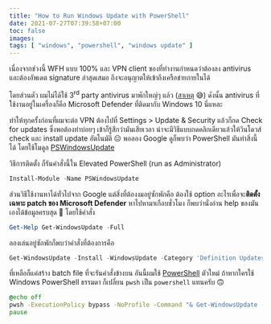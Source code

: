 ```yaml
---
title: "How to Run Windows Update with PowerShell"
date: 2021-07-27T07:39:58+07:00
toc: false
images:
tags: [ "windows", "powershell", "windows update" ]
---
```


เนื่องจากช่วงนี้ WFH แบบ 100% และ VPN client ของที่ทำงานกำหนดว่าต้องลง antivirus และต้องอัพเดต signature ล่าสุดเสมอ ถึงจะอนุญาตให้เข้าถึงเครือข่ายภายในได้

โดยส่วนตัว ผมไม่ได้ใช้ 3<sup>rd</sup> party antivirus มาพักใหญ่ๆ แล้ว ([สาเหตุ](http://localhost:1313/posts/red-x-blue-pill-2019/#breaking-scada-and-anti-virus-for-fun--profit) 😅) ดังนั้น antivirus ที่ใช้งานอยู่ในเครื่องก็คือ Microsoft Defender ที่ติดมากับ Windows 10 นี่แหละ

ทำให้ทุกครั้งก่อนที่ผมจะต่อ VPN ต้องไปที่ Settings > Update & Security แล้วก็กด Check for updates ซึ่งพอต้องทำบ่อยๆ เข้าก็รู้สึกว่ามันเสียเวลา น่าจะมีวิธีแบบกดคลิกเดียวแล้วให้วินโดวส์ check และ install update อัตโนมัติ 😑 พอลอง Google ดูก็พบว่า PowerShell มันทำสิ่งนี้ได้ โดยใช้โมดูล [PSWindowsUpdate](https://www.powershellgallery.com/packages/PSWindowsUpdate/) 

วิธีการติดตั้ง ก็รันคำสั่งนี้ใน Elevated PowerShell (run as Administrator)

```powershell
Install-Module -Name PSWindowsUpdate
```

ส่วนวิธีใช้งานหาได้ทั่วไปจาก Google แต่สิ่งที่ต้องงมอยู่ซักพักคือ ต้องใช้ option อะไรเพื่อจะ**ติดตั้งเฉพาะ patch ของ Microsoft Defender** หาไปหามาเกือบชั่วโมง ก็พบว่านั่งอ่าน help ของมันเองได้ข้อมูลครบสุด 🤣 โดยใช้คำสั่ง

```powershell
Get-Help Get-WindowsUpdate -Full
```

ลองเล่นอยู่ซักพักก็พบว่าคำสั่งที่ต้องการคือ

```powershell
Get-WindowsUpdate -Install -WindowsUpdate -Category 'Definition Updates' -AcceptAll
```

ที่เหลือก็แค่สร้าง batch file ที่จะรันคำสั่งข้างบน อันนี้ผมใช้ [PowerShell](https://github.com/PowerShell/PowerShell) ตัวใหม่ ถ้าหากใครใช้ Windows PowerShell ธรรมดา ก็เปลี่ยน `pwsh` เป็น `powershell` แทนครับ 🙃

```cmd
@echo off
pwsh -ExecutionPolicy bypass -NoProfile -Command "& Get-WindowsUpdate -Verbose -Install -WindowsUpdate -Category 'Definition Updates' -AcceptAll"
pause
```

